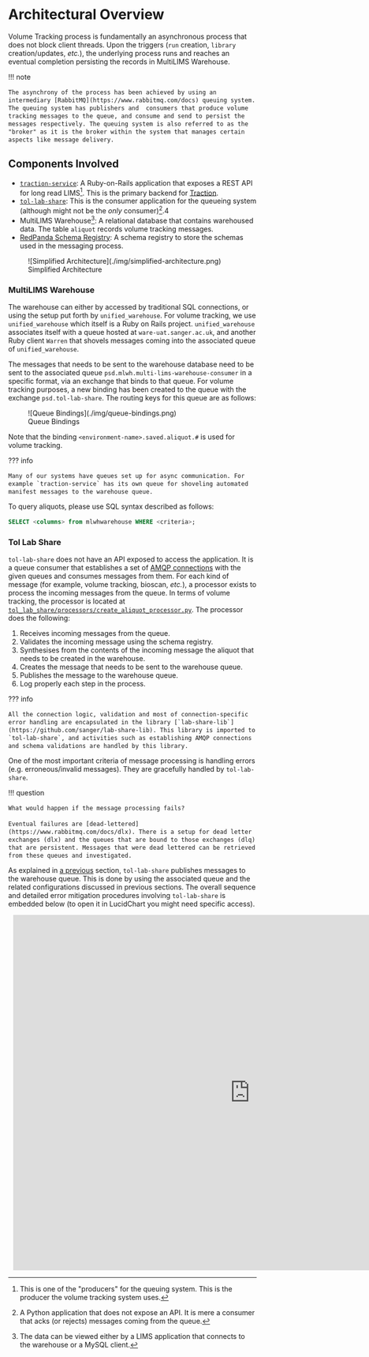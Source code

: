 # Architectural Overview

Volume Tracking process is fundamentally an asynchronous process that does not block client threads. Upon the triggers (`run` creation, `library` creation/updates, _etc._), the underlying process runs and reaches an eventual completion persisting the records in MultiLIMS Warehouse.

!!! note

    The asynchrony of the process has been achieved by using an intermediary [RabbitMQ](https://www.rabbitmq.com/docs) queuing system. The queuing system has publishers and  consumers that produce volume tracking messages to the queue, and consume and send to persist the messages respectively. The queuing system is also referred to as the "broker" as it is the broker within the system that manages certain aspects like message delivery.

## Components Involved

- [`traction-service`](https://github.com/sanger/traction-service/): A Ruby-on-Rails application that exposes a REST API for long read LIMS[^1]. This is the primary backend for [Traction](https://traction.psd.sanger.ac.uk/#/dashboard).
- [`tol-lab-share`](https://github.com/sanger/tol-lab-share): This is the consumer application for the queueing system (although might not be the _only_ consumer)[^3].4
- MultiLIMS Warehouse[^2]: A relational database that contains warehoused data. The table `aliquot` records volume tracking messages.
- [RedPanda Schema Registry](https://redpanda.psd.sanger.ac.uk/console): A schema registry to store the schemas used in the messaging process.

<figure markdown="span">
  ![Simplified Architecture](./img/simplified-architecture.png)
  <figcaption>Simplified Architecture</figcaption>
</figure>



[^1]: This is one of the "producers" for the queuing system. This is the producer the volume tracking system uses.
[^2]: The data can be viewed either by a LIMS application that connects to the warehouse or a MySQL client.
[^3]: A Python application that does not expose an API. It is mere a consumer that acks (or rejects) messages coming from the queue.

### MultiLIMS Warehouse

The warehouse can either by accessed by traditional SQL connections, or using the setup put forth by `unified_warehouse`. For volume tracking, we use `unified_warehouse` which itself is a Ruby on Rails project. `unified_warehouse` associates itself with a queue hosted at `ware-uat.sanger.ac.uk`, and another Ruby client `Warren` that shovels messages coming into the associated queue of `unified_warehouse`. 

The messages that needs to be sent to the warehouse database need to be sent to the associated queue `psd.mlwh.multi-lims-warehouse-consumer`  in a specific format, via an exchange that binds to that queue. For volume tracking purposes, a new binding has been created to the queue with the exchange `psd.tol-lab-share`. The routing keys for this queue are as follows:

<figure markdown="span">
  ![Queue Bindings](./img/queue-bindings.png)
  <figcaption>Queue Bindings</figcaption>
</figure>

Note that the binding `<environment-name>.saved.aliquot.#` is used for volume tracking.

??? info

    Many of our systems have queues set up for async communication. For example `traction-service` has its own queue for shoveling automated manifest messages to the warehouse queue.

To query aliquots, please use SQL syntax described as follows:

```sql
SELECT <columns> from mlwhwarehouse WHERE <criteria>;
```

### Tol Lab Share

`tol-lab-share` does not have an API exposed to access the application. It is a queue consumer that establishes a set of [AMQP connections](https://www.rabbitmq.com/tutorials/amqp-concepts) with the given queues and consumes messages from them. For each kind of message (for example, volume tracking, bioscan, _etc._), a processor exists to process the incoming messages from the queue. In terms of volume tracking, the processor is located at [`tol_lab_share/processors/create_aliquot_processor.py`](https://github.com/sanger/tol-lab-share/blob/develop/tol_lab_share/processors/create_aliquot_processor.py). The processor does the following:

1. Receives incoming messages from the queue.
2. Validates the incoming message using the schema registry.
3. Synthesises from the contents of the incoming message the aliquot that needs to be created in the warehouse.
4. Creates the message that needs to be sent to the warehouse queue.
5. Publishes the message to the warehouse queue.
6. Log properly each step in the process.

??? info

    All the connection logic, validation and most of connection-specific error handling are encapsulated in the library [`lab-share-lib`](https://github.com/sanger/lab-share-lib). This library is imported to `tol-lab-share`, and activities such as establishing AMQP connections and schema validations are handled by this library.

One of the most important criteria of message processing is handling errors (e.g. erroneous/invalid messages). They are gracefully handled by `tol-lab-share`.

!!! question

    What would happen if the message processing fails?

    Eventual failures are [dead-lettered](https://www.rabbitmq.com/docs/dlx). There is a setup for dead letter exchanges (dlx) and the queues that are bound to those exchanges (dlq) that are persistent. Messages that were dead lettered can be retrieved from these queues and investigated.

As explained in [a previous](/traction-service/volume-tracking/architectural-overview/#components-involved) section, `tol-lab-share` publishes messages to the warehouse queue. This is done by using the associated queue and the related configurations discussed in previous sections. The overall sequence and detailed error mitigation procedures involving `tol-lab-share` is embedded below (to open it in LucidChart you might need specific access).

<div style="width: 960px; height: 720px; margin: 10px; position: relative;"><iframe allowfullscreen frameborder="0" style="width:960px; height:720px" src="https://lucid.app/documents/embedded/6c8d5b09-4e57-4aba-a7ff-8d2cad161b3d" id="D-m4E_KjbZS8"></iframe></div>

